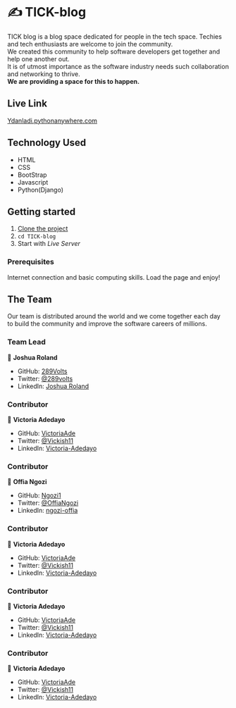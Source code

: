 # :writing_hand: TICK-blog

TICK blog is a blog space dedicated for people in the tech space. Techies and tech enthusiasts are welcome to join the community. <br>
We created this community to help software developers get together and help one another out. <br> It is of utmost importance as the software industry needs such collaboration and networking to thrive. <br> **We are providing a space for this to happen.**



## Live Link
[Ydanladi.pythonanywhere.com](Ydanladi.pythonanywhere.com)

## Technology Used
* HTML
* CSS
* BootStrap
* Javascript
* Python(Django)

## Getting started

1. [Clone the project](https://github.com/289Volts/TICK-blog.git)
2. `cd TICK-blog`
3. Start with _Live Server_

### Prerequisites

Internet connection and basic computing skills.
Load the page and enjoy!

## The Team
Our team is distributed around the world and we come together each day <br> to build the community and improve the software careers of millions.

### Team Lead

👤 **Joshua Roland**

- GitHub: [289Volts](https://github.com/289volts)
- Twitter: [@289volts](https://twitter.com/289volts)
- LinkedIn: [Joshua Roland](https://www.linkedin.com/in/Joshua-Roland)


### Contributor

👤 **Victoria Adedayo**

- GitHub: [VictoriaAde](https://github.com/VictoriaAde)
- Twitter: [@Vickish11](https://twitter.com/Vickish11)
- LinkedIn: [Victoria-Adedayo](https://www.linkedin.com/in/victoria-adedayo)


### Contributor

👤 **Offia Ngozi**

- GitHub: [Ngozi1](https://github.com/Ngozi1)
- Twitter: [@OffiaNgozi](https://twitter.com/OffiaNgozi?t=yKL6SGml2lgscP1Ue15qZg&s=09)
- LinkedIn: [ngozi-offia](https://www.linkedin.com/in/ngozi-offia-33738218b)



### Contributor

👤 **Victoria Adedayo**

- GitHub: [VictoriaAde](https://github.com/VictoriaAde)
- Twitter: [@Vickish11](https://twitter.com/Vickish11)
- LinkedIn: [Victoria-Adedayo](https://www.linkedin.com/in/victoria-adedayo)


### Contributor

👤 **Victoria Adedayo**

- GitHub: [VictoriaAde](https://github.com/VictoriaAde)
- Twitter: [@Vickish11](https://twitter.com/Vickish11)
- LinkedIn: [Victoria-Adedayo](https://www.linkedin.com/in/victoria-adedayo)


### Contributor

👤 **Victoria Adedayo**

- GitHub: [VictoriaAde](https://github.com/VictoriaAde)
- Twitter: [@Vickish11](https://twitter.com/Vickish11)
- LinkedIn: [Victoria-Adedayo](https://www.linkedin.com/in/victoria-adedayo)

